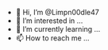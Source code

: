 - 👋 Hi, I’m @Limpn00dle47
- 👀 I’m interested in ...
- 🌱 I’m currently learning ...
- 📫 How to reach me ...



<!---
Limpn00dle47/Limpn00dle47 is a ✨ special ✨ repository because its `README.md` (this file) appears on your GitHub profile.
You can click the Preview link to take a look at your changes.
--->
